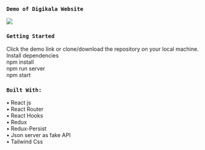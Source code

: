 ### `Demo of Digikala Website`
![](https://github.com/mehriameri/Digikala-with-React/blob/4bbef3d213808de4f46e5270de424ceca682c59f/demo%20Digikala%20website.gif)

### `Getting Started`
Click the demo link or clone/download the repository on your local machine. \
Install dependencies\
npm install\
npm run server\
npm start
### `Built With:`
•	React js\
•	React Router\
•	React Hooks\
•	Redux\
•	Redux-Persist\
•	Json server as fake API\
•	Tailwind Css
 
